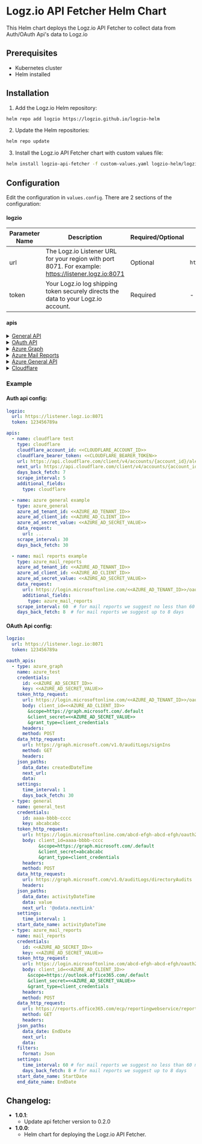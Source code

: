 # Logz.io API Fetcher Helm Chart

This Helm chart deploys the Logz.io API Fetcher to collect data from Auth/OAuth Api's data to Logz.io

## Prerequisites

- Kubernetes cluster
- Helm installed

## Installation

1. Add the Logz.io Helm repository:

  ```bash
  helm repo add logzio https://logzio.github.io/logzio-helm
  ```

2. Update the Helm repositories:

  ```bash
  helm repo update
  ```

3. Install the Logz.io API Fetcher chart with custom values file:

  ```bash
  helm install logzio-api-fetcher -f custom-values.yaml logzio-helm/logzio-api-fetcher
  ```

## Configuration

Edit the configuration in `values.config`. There are 2 sections of the configuration:

#### logzio

| Parameter Name | Description | Required/Optional | Default |
| --- | --- | ---| ---|
| url | The Logz.io Listener URL for your region with port 8071. For example: https://listener.logz.io:8071 | Optional | `https://listener.logz.io:8071` |
| token | Your Logz.io log shipping token securely directs the data to your Logz.io account. | Required | - |

#### apis

<details>
  <summary>
    <span><a href="./src/apis/general/README.md">General API</a></span>
  </summary>

For structuring custom API calls use type `general` API with the parameters below.

## Configuration Options
| Parameter Name     | Description                                                                                                                       | Required/Optional | Default                     |
|--------------------|-----------------------------------------------------------------------------------------------------------------------------------|-------------------|-----------------------------|
| name               | Name of the API (custom name)                                                                                                     | Optional          | the defined `url`           |
| url                | The request URL                                                                                                                   | Required          | -                           |
| headers            | The request Headers                                                                                                               | Optional          | `{}`                        |
| body               | The request body                                                                                                                  | Optional          | -                           |
| method             | The request method (`GET` or `POST`)                                                                                              | Optional          | `GET`                       |
| pagination         | Pagination settings if needed (see [options below](#pagination-configuration-options))                                            | Optional          | -                           |
| next_url           | If needed to update the URL in next requests based on the last response. Supports using variables ([see below](#using-variables)) | Optional          | -                           |
| response_data_path | The path to the data inside the response                                                                                          | Optional          | response root               |
| additional_fields  | Additional custom fields to add to the logs before sending to logzio                                                              | Optional          | Add `type` as `api-fetcher` |
| scrape_interval    | Time interval to wait between runs (unit: `minutes`)                                                                              | Optional          | 1 (minute)                  |

## Pagination Configuration Options
If needed, you can configure pagination.

| Parameter Name   | Description                                                                                                                                      | Required/Optional                                  | Default |
|------------------|--------------------------------------------------------------------------------------------------------------------------------------------------|----------------------------------------------------|---------|
| type             | The pagination type (`url`, `body` or `headers`)                                                                                                 | Required                                           | -       |
| url_format       | If pagination type is `url`, configure the URL format used for the pagination. Supports using variables ([see below](#using-variables)).         | Required if pagination type is `url`               | -       |
| update_first_url | `True` or `False`; If pagination type is `url`, and it's required to append new params to the first request URL and not reset it completely.     | Optional if pagination type is `url`               | False   |
| headers_format   | If pagination type is `headers`, configure the headers format used for the pagination. Supports using variables ([see below](#using-variables)). | Required if pagination type is `headers`           | -       |
| body_format      | If pagination type is `body`, configure the body format used for the pagination. Supports using variables ([see below](#using-variables)).       | Required if pagination type is `body`              | -       |
| stop_indication  | When should the pagination end based on the response. (see [options below](#pagination-stop-indication-configuration)).                          | Optional (if not defined will stop on `max_calls`) | -       |
| max_calls        | Max calls that the pagination can make. (Supports up to 1000)                                                                                    | Optional                                           | 1000    |

## Pagination Stop Indication Configuration
| Parameter Name | Description                                                                             | Required/Optional                               | Default |
|----------------|-----------------------------------------------------------------------------------------|-------------------------------------------------|---------|
| field          | The name of the field in the response body, to search the stop indication at            | Required                                        | -       |
| condition      | The stop condition (`empty`, `equals` or `contains`)                                    | Required                                        | -       |
| value          | If condition is `equals` or `contains`, the value of the `field` that we should stop at | Required if condition is `equals` or `contains` | -       |

## Using Variables
Using variables allows taking values from the response of the first request, to structure the request after it.  
Mathematical operations `+` and `-` are supported, in order to add or reduce a number from the variable value.  

Use case examples for variable usage:
1. Update a date filter at every call
2. Update a page number in pagination

To use variables:
- Wrap the variable name in curly brackets
- Provide the full path to that variable in the response
- Add `res.` prefix to the path.

Example: Say this is my response:
```json
{
  "field": "value",
  "another_field": {
    "nested": 123
  },
  "num_arr": [1, 2, 3],
  "obj_arr": [
    {
      "field2": 345
    },
    {
      "field2": 567
    }
  ]
}
```
Paths to fields values are structured like so:
- `{res.field}` = `"value"`
- `{res.another_field.nested}` = `123`
- `{res.num_arr.[2]}` = `3`
- `{res.obj_arr.[0].field2}` = `345`

Using the fields values in the `next_url` for example like so:
```Yaml
next_url: https://logz.io/{res.field}/{res.obj_arr[0].field2}
```
Would update the URL at every call to have the value of the given fields from the response, in our example the url for the next call would be:
```
https://logz.io/value/345
```
And in the call after it, it would update again according to the response and the `next_url` structure, and so on.


</details>
<details>
  <summary>
    <span><a href="./src/apis/oauth/README.md">OAuth API</a></span>
  </summary>

For structuring custom OAuth calls use type `oauth` API with the parameters below.

## Configuration Options
| Parameter Name    | Description                                                                                                                           | Required/Optional | Default                     |
|-------------------|---------------------------------------------------------------------------------------------------------------------------------------|-------------------|-----------------------------|
| name              | Name of the API (custom name)                                                                                                         | Optional          | the defined `url`           |
| token_request     | Nest here any detail relevant to the request to get the bearer access token. (Options in [General API](./src/apis/general/README.md)) | Required          | -                           |
| data_request      | Nest here any detail relevant to the data request. (Options in [General API](./src/apis/general/README.md))                           | Required          | -                           |
| scrape_interval   | Time interval to wait between runs (unit: `minutes`)                                                                                  | Optional          | 1 (minute)                  |
| additional_fields | Additional custom fields to add to the logs before sending to logzio                                                                  | Optional          | Add `type` as `api-fetcher` |

</details>
<details>
  <summary>
    <span><a href="./src/apis/azure/README.MD/#azure-graph">Azure Graph</a></span>
  </summary>

For Azure Graph, use type `azure_graph` with the below parameters.

## Configuration Options
| Parameter Name                 | Description                                                          | Required/Optional | Default           |
|--------------------------------|----------------------------------------------------------------------|-------------------|-------------------|
| name                           | Name of the API (custom name)                                        | Optional          | `azure api`       |
| azure_ad_tenant_id             | The Azure AD Tenant id                                               | Required          | -                 |
| azure_ad_client_id             | The Azure AD Client id                                               | Required          | -                 |
| azure_ad_secret_value          | The Azure AD Secret value                                            | Required          | -                 |
| date_filter_key                | The name of key to use for the date filter in the request URL params | Optional          | `createdDateTime` |
| data_request.url               | The request URL                                                      | Required          | -                 |
| data_request.additional_fields | Additional custom fields to add to the logs before sending to logzio | Optional          | -                 |
| days_back_fetch                | The amount of days to fetch back in the first request                | Optional          | 1 (day)           |
| scrape_interval                | Time interval to wait between runs (unit: `minutes`)                 | Optional          | 1 (minute)        |

</details>

<details>
  <summary>
    <span><a href="./src/apis/azure/README.MD/#azure-mail-reports">Azure Mail Reports</a></span>
  </summary>

For Azure Mail Reports, use type `azure_mail_reports` with the below parameters.

## Configuration Options
| Parameter Name                 | Description                                                                 | Required/Optional | Default     |
|--------------------------------|-----------------------------------------------------------------------------|-------------------|-------------|
| name                           | Name of the API (custom name)                                               | Optional          | `azure api` |
| azure_ad_tenant_id             | The Azure AD Tenant id                                                      | Required          | -           |
| azure_ad_client_id             | The Azure AD Client id                                                      | Required          | -           |
| azure_ad_secret_value          | The Azure AD Secret value                                                   | Required          | -           |
| start_date_filter_key          | The name of key to use for the start date filter in the request URL params. | Optional          | `startDate` |
| end_date_filter_key            | The name of key to use for the end date filter in the request URL params.   | Optional          | `EndDate`   |
| data_request.url               | The request URL                                                             | Required          | -           |
| data_request.additional_fields | Additional custom fields to add to the logs before sending to logzio        | Optional          | -           |
| days_back_fetch                | The amount of days to fetch back in the first request                       | Optional          | 1 (day)     |
| scrape_interval                | Time interval to wait between runs (unit: `minutes`)                        | Optional          | 1 (minute)  |


</details>
<details>
  <summary>
    <span><a href="./src/apis/azure/README.MD/#azure-general">Azure General API</a></span>
  </summary>

For structuring custom general Azure API calls use type `azure_general` API with the parameters below.

## Configuration Options
| Parameter Name        | Description                                                                                                 | Required/Optional | Default     |
|-----------------------|-------------------------------------------------------------------------------------------------------------|-------------------|-------------|
| name                  | Name of the API (custom name)                                                                               | Optional          | `azure api` |
| azure_ad_tenant_id    | The Azure AD Tenant id                                                                                      | Required          | -           |
| azure_ad_client_id    | The Azure AD Client id                                                                                      | Required          | -           |
| azure_ad_secret_value | The Azure AD Secret value                                                                                   | Required          | -           |
| data_request          | Nest here any detail relevant to the data request. (Options in [General API](./src/apis/general/README.md)) | Required          | -           |
| days_back_fetch       | The amount of days to fetch back in the first request                                                       | Optional          | 1 (day)     |
| scrape_interval       | Time interval to wait between runs (unit: `minutes`)                                                        | Optional          | 1 (minute)  |

</details>
<details>
  <summary>
    <span><a href="./src/apis/cloudflare/README.md">Cloudflare</a></span>
  </summary>

For Cloudflare API, use type as `cloudflare`.  
By default `cloudflare` API type:

- has built in pagination settings
- sets the `response_data_path` to `result` field.

## Configuration Options
| Parameter Name          | Description                                                                                                                                | Required/Optional | Default           |
|-------------------------|--------------------------------------------------------------------------------------------------------------------------------------------|-------------------|-------------------|
| name                    | Name of the API (custom name)                                                                                                              | Optional          | the defined `url` |
| cloudflare_account_id   | The CloudFlare Account ID                                                                                                                  | Required          | -                 |
| cloudflare_bearer_token | The Cloudflare Bearer token                                                                                                                | Required          | -                 |
| url                     | The request URL                                                                                                                            | Required          | -                 |
| next_url                | If needed to update the URL in next requests based on the last response. Supports using variables (see [General API](./general/README.md)) | Optional          | -                 |
| additional_fields       | Additional custom fields to add to the logs before sending to logzio                                                                       | Optional          | -                 |
| scrape_interval         | Time interval to wait between runs (unit: `minutes`)                                                                                       | Optional          | 1 (minute)        |
| pagination_off          | True if builtin pagination should be off, False otherwise                                                                                  | Optional          | `False`           |

</details>

### Example

#### Auth api config:

```yaml
logzio:
  url: https://listener.logz.io:8071
  token: 123456789a

apis:
  - name: cloudflare test
    type: cloudflare
    cloudflare_account_id: <<CLOUDFLARE_ACCOUNT_ID>>
    cloudflare_bearer_token: <<CLOUDFLARE_BEARER_TOKEN>>
    url: https://api.cloudflare.com/client/v4/accounts/{account_id}/alerting/v3/history
    next_url: https://api.cloudflare.com/client/v4/accounts/{account_id}/alerting/v3/history?since={res.result.[0].sent}
    days_back_fetch: 7
    scrape_interval: 5
    additional_fields:
      type: cloudflare

  - name: azure general example
    type: azure_general
    azure_ad_tenant_id: <<AZURE_AD_TENANT_ID>>
    azure_ad_client_id: <<AZURE_AD_CLIENT_ID>>
    azure_ad_secret_value: <<AZURE_AD_SECRET_VALUE>>
    data_request:
      url: ...
    scrape_interval: 30
    days_back_fetch: 30

  - name: mail reports example
    type: azure_mail_reports
    azure_ad_tenant_id: <<AZURE_AD_TENANT_ID>>
    azure_ad_client_id: <<AZURE_AD_CLIENT_ID>>
    azure_ad_secret_value: <<AZURE_AD_SECRET_VALUE>>
    data_request:
      url: https://login.microsoftonline.com/<<AZURE_AD_TENANT_ID>>/oauth2/v2.0/token
      additional_fields:
        type: azure_mail_reports
    scrape_interval: 60  # for mail reports we suggest no less than 60 minutes
    days_back_fetch: 8  # for mail reports we suggest up to 8 days

```

#### OAuth Api config:

```yaml
logzio:
  url: https://listener.logz.io:8071
  token: 123456789a

oauth_apis:
  - type: azure_graph
    name: azure_test
    credentials:
      id: <<AZURE_AD_SECRET_ID>>
      key: <<AZURE_AD_SECRET_VALUE>>
    token_http_request:
      url: https://login.microsoftonline.com/<<AZURE_AD_TENANT_ID>>/oauth2/v2.0/token
      body: client_id=<<AZURE_AD_CLIENT_ID>>
        &scope=https://graph.microsoft.com/.default
        &client_secret=<<AZURE_AD_SECRET_VALUE>>
        &grant_type=client_credentials
      headers:
      method: POST
    data_http_request:
      url: https://graph.microsoft.com/v1.0/auditLogs/signIns
      method: GET
      headers:
    json_paths:
      data_date: createdDateTime
      next_url:
      data:
    settings:
      time_interval: 1
      days_back_fetch: 30
  - type: general
    name: general_test
    credentials:
      id: aaaa-bbbb-cccc
      key: abcabcabc
    token_http_request:
      url: https://login.microsoftonline.com/abcd-efgh-abcd-efgh/oauth2/v2.0/token
      body: client_id=aaaa-bbbb-cccc
            &scope=https://graph.microsoft.com/.default
            &client_secret=abcabcabc
            &grant_type=client_credentials
      headers:
      method: POST
    data_http_request:
      url: https://graph.microsoft.com/v1.0/auditLogs/directoryAudits
      headers:
    json_paths:
      data_date: activityDateTime
      data: value
      next_url: '@odata.nextLink'
    settings:
      time_interval: 1
    start_date_name: activityDateTime
  - type: azure_mail_reports
    name: mail_reports
    credentials:
      id: <<AZURE_AD_SECRET_ID>>
      key: <<AZURE_AD_SECRET_VALUE>>
    token_http_request:
      url: https://login.microsoftonline.com/abcd-efgh-abcd-efgh/oauth2/v2.0/token
      body: client_id=<<AZURE_AD_CLIENT_ID>>
        &scope=https://outlook.office365.com/.default
        &client_secret=<<AZURE_AD_SECRET_VALUE>>
        &grant_type=client_credentials
      headers:
      method: POST
    data_http_request:
      url: https://reports.office365.com/ecp/reportingwebservice/reporting.svc/MessageTrace
      method: GET
      headers:
    json_paths:
      data_date: EndDate
      next_url:
      data:
    filters:
      format: Json
    settings:
      time_interval: 60 # for mail reports we suggest no less than 60 minutes
      days_back_fetch: 8 # for mail reports we suggest up to 8 days
    start_date_name: StartDate
    end_date_name: EndDate

```

## Changelog:

- **1.0.1**:
  - Update api fetcher version to 0.2.0
- **1.0.0**:
  - Helm chart for deploying the Logz.io API Fetcher.